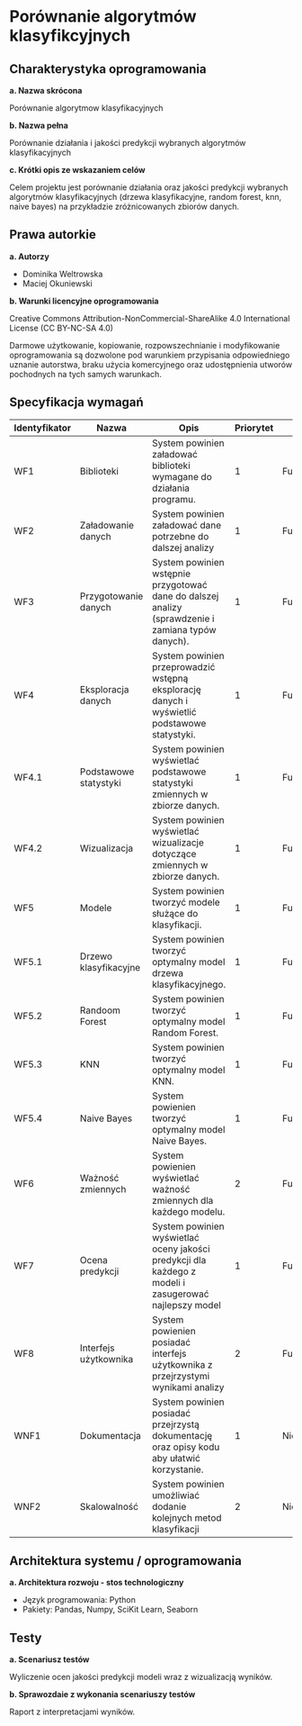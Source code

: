 # Porównanie algorytmów klasyfikcyjnych

## Charakterystyka oprogramowania 

**a. Nazwa skrócona** 

Porównanie algorytmow klasyfikacyjnych

**b. Nazwa pełna**

Porównanie działania i jakości predykcji wybranych algorytmów klasyfikacyjnych 

**c. Krótki opis ze wskazaniem celów**

Celem projektu jest porównanie działania oraz jakości predykcji wybranych algorytmów klasyfikacyjnych (drzewa klasyfikacyjne, random forest, knn, naive bayes) na przykładzie zróżnicowanych zbiorów danych.

## Prawa autorkie

**a. Autorzy**

* Dominika Weltrowska
* Maciej Okuniewski

**b. Warunki licencyjne oprogramowania**

Creative Commons Attribution-NonCommercial-ShareAlike 4.0 International License (CC BY-NC-SA 4.0)

Darmowe użytkowanie, kopiowanie, rozpowszechnianie i modyfikowanie oprogramowania są dozwolone pod warunkiem przypisania odpowiedniego uznanie autorstwa, braku użycia komercyjnego oraz udostępnienia utworów pochodnych na tych samych warunkach.

## Specyfikacja wymagań

| Identyfikator | Nazwa                 | Opis                                                                                           | Priorytet | Kategoria       |
|---------------|-----------------------|----------------------------------------------------------------------------------------------- |-----------|-----------------|
| WF1           | Biblioteki            | System powinien załadować biblioteki wymagane do działania programu.                           | 1         | Funkcjonalne    |
| WF2           | Załadowanie danych    | System powinien załadować dane potrzebne do dalszej analizy                                    | 1        | Funkcjonalne    |
| WF3           | Przygotowanie danych  | System powinien wstępnie przygotować dane do dalszej analizy (sprawdzenie i zamiana typów danych). | 1         | Funkcjonalne    |
| WF4           | Eksploracja danych    | System powinien przeprowadzić wstępną eksplorację danych i wyświetlić podstawowe statystyki.   | 1         | Funkcjonalne    |
| WF4.1         | Podstawowe statystyki | System powinien wyświetlać podstawowe statystyki zmiennych w zbiorze danych.                   | 1         | Funkcjonalne    |
| WF4.2         | Wizualizacja          | System powinien wyświetlać wizualizacje dotyczące zmiennych w zbiorze danych.                  | 1         | Funkcjonalne    |
| WF5           | Modele                | System powinien tworzyć modele służące do klasyfikacji.                                        | 1         | Funkcjonalne    |
| WF5.1         | Drzewo klasyfikacyjne | System powinien tworzyć optymalny model drzewa klasyfikacyjnego.                               | 1         | Funkcjonalne    |
| WF5.2         | Randoom Forest        | System powinien tworzyć optymalny model Random Forest.                                        | 1         | Funkcjonalne    |
| WF5.3         | KNN                   | System powinien tworzyć optymalny model KNN.                                                  | 1         | Funkcjonalne    |
| WF5.4         | Naive Bayes           | System powienien tworzyć optymalny model Naive Bayes.                                         | 1         | Funkcjonalne    |
| WF6           | Ważność zmiennych     | System powienien wyświetlać ważność zmiennych dla każdego modelu.                              | 2        | Funkcjonalne   |
| WF7           | Ocena predykcji       | System powinien wyświetlać oceny jakości predykcji dla każdego z modeli i zasugerować najlepszy model                      | 1         | Funkcjonalne    |
| WF8           | Interfejs użytkownika | System powienien posiadać interfejs użytkownika z przejrzystymi wynikami analizy               | 2        | Funkcjonalne    |
| WNF1          | Dokumentacja          | System powinien posiadać przejrzystą dokumentację oraz opisy kodu aby ułatwić korzystanie.    | 1         | Niefunkcjonalne |
| WNF2              | Skalowalność      | System powinien umożliwiać dodanie kolejnych metod klasyfikacji                               | 2           | Niefunkcjonalne |

## Architektura systemu / oprogramowania

**a. Architektura rozwoju - stos technologiczny**

* Język programowania: Python
* Pakiety: Pandas, Numpy, SciKit Learn, Seaborn


## Testy 

**a. Scenariusz testów**

Wyliczenie ocen jakości predykcji modeli wraz z wizualizacją wyników.



**b. Sprawozdaie z wykonania scenariuszy testów**

Raport z interpretacjami wyników.
